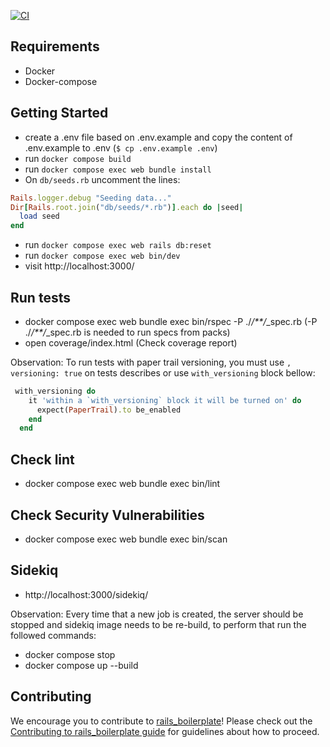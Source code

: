 [![CI](https://github.com/espoo-dev/rails_boilerplate/actions/workflows/ci.yml/badge.svg)](https://github.com/espoo-dev/rails_boilerplate/actions/workflows/ci.yml)

## Requirements

- Docker
- Docker-compose

## Getting Started

- create a .env file based on .env.example and copy the content of .env.example to .env (`$ cp .env.example .env`)
- run `docker compose build`
- run `docker compose exec web bundle install`
- On `db/seeds.rb` uncomment the lines:
```ruby
Rails.logger.debug "Seeding data..."
Dir[Rails.root.join("db/seeds/*.rb")].each do |seed|
  load seed
end
```
- run `docker compose exec web rails db:reset`
- run `docker compose exec web bin/dev`
- visit http://localhost:3000/

## Run tests

- docker compose exec web bundle exec bin/rspec -P ./_/\*\*/_\_spec.rb (-P ./_/\*\*/_\_spec.rb is needed to run specs from packs)
- open coverage/index.html (Check coverage report)

Observation: To run tests with paper trail versioning, you must use `, versioning: true` on tests describes or use `with_versioning` block bellow:

```ruby
 with_versioning do
    it 'within a `with_versioning` block it will be turned on' do
      expect(PaperTrail).to be_enabled
    end
  end
```

## Check lint

- docker compose exec web bundle exec bin/lint

## Check Security Vulnerabilities

- docker compose exec web bundle exec bin/scan

## Sidekiq

- http://localhost:3000/sidekiq/

Observation: Every time that a new job is created, the server should be stopped and sidekiq image needs to be re-build, to perform that run the followed commands:

- docker compose stop
- docker compose up --build

## Contributing

We encourage you to contribute to [rails_boilerplate](https://github.com/espoo-dev/rails_boilerplate)! Please check out the [Contributing to rails_boilerplate guide](https://github.com/espoo-dev/rails_boilerplate/blob/master/CONTRIBUTING.md) for guidelines about how to proceed.
